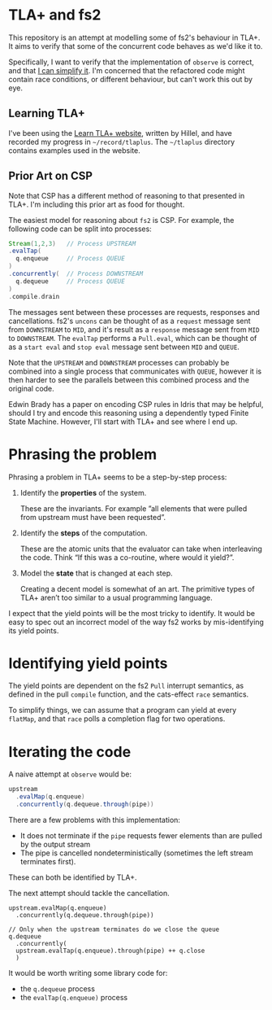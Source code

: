 # TLA+ and fs2

This repository is an attempt at modelling some of fs2's behaviour in
TLA+. It aims to verify that some of the concurrent code behaves as
we'd like it to.

Specifically, I want to verify that the implementation of `observe` is
correct, and that [I can simplify it](https://github.com/typelevel/fs2/issues/2778
). I'm concerned that the refactored code might contain race
conditions, or different behaviour, but can't work this out by eye.

## Learning TLA+
I've been using the [Learn TLA+ website](https://www.learntla.com/introduction/), written by Hillel,
and have recorded my progress in `~/record/tlaplus`. The `~/tlaplus`
directory contains examples used in the website.

## Prior Art on CSP

Note that CSP has a different method of reasoning to that presented in
TLA+. I'm including this prior art as food for thought.

The easiest model for reasoning about `fs2` is CSP. For example, the
following code can be split into processes:

```scala
Stream(1,2,3)   // Process UPSTREAM
.evalTap(
  q.enqueue     // Process QUEUE
)
.concurrently(  // Process DOWNSTREAM
  q.dequeue     // Process QUEUE
)
.compile.drain
```

The messages sent between these processes are requests, responses and
cancellations. fs2's `uncons` can be thought of as a `request` message
sent from `DOWNSTREAM` to `MID`, and it's result as a `response`
message sent from `MID` to `DOWNSTREAM`. The `evalTap` performs a
`Pull.eval`, which can be thought of as a `start eval` and `stop eval`
message sent between `MID` and `QUEUE`.

Note that the `UPSTREAM` and `DOWNSTREAM` processes can probably be
combined into a single process that communicates with `QUEUE`, however
it is then harder to see the parallels between this combined process
and the original code.

Edwin Brady has a paper on encoding CSP rules in Idris that may be
helpful, should I try and encode this reasoning using a dependently
typed Finite State Machine. However, I'll start with TLA+ and see
where I end up.

# Phrasing the problem

Phrasing a problem in TLA+ seems to be a step-by-step process:
 1. Identify the **properties** of the system. 
    
	These are the invariants. For example ”all elements that were
    pulled from upstream must have been requested”.

 2. Identify the **steps** of the computation.
 
    These are the atomic units that the evaluator can take when
    interleaving the code. Think “If this was a co-routine, where
    would it yield?”.
	
 3. Model the **state** that is changed at each step.

    Creating a decent model is somewhat of an art. The primitive types
    of TLA+ aren’t too similar to a usual programming language.

I expect that the yield points will be the most tricky to identify. It
would be easy to spec out an incorrect model of the way fs2 works by
mis-identifying its yield points.
	

# Identifying yield points

The yield points are dependent on the fs2 `Pull` interrupt semantics,
as defined in the pull `compile` function, and the cats-effect `race`
semantics.

To simplify things, we can assume that a program can yield at every
`flatMap`, and that `race` polls a completion flag for two
operations.

# Iterating the code

A naive attempt at `observe` would be:

```scala
upstream
  .evalMap(q.enqueue)
  .concurrently(q.dequeue.through(pipe))
```

There are a few problems with this implementation:
 - It does not terminate if the `pipe` requests fewer elements than
   are pulled by the output stream
 - The pipe is cancelled nondeterministically (sometimes the left stream terminates first).

These can both be identified by TLA+.

The next attempt should tackle the cancellation.

```
upstream.evalMap(q.enqueue)
  .concurrently(q.dequeue.through(pipe))
  
// Only when the upstream terminates do we close the queue
q.dequeue
  .concurrently(
  upstream.evalTap(q.enqueue).through(pipe) ++ q.close
  )
```

It would be worth writing some library code for:
 - the `q.dequeue` process
 - the `evalTap(q.enqueue)` process
